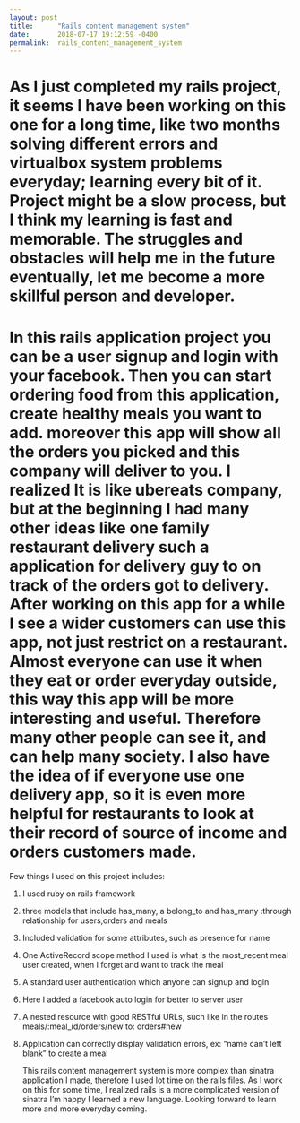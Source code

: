 ```yaml
---
layout: post
title:      "Rails content management system"
date:       2018-07-17 19:12:59 -0400
permalink:  rails_content_management_system
---
```



#      As I just completed my rails project, it seems I have been working on this one for a long time, like two months solving different errors and virtualbox system problems everyday; learning every bit of it. Project might be a slow process, but I think my learning is fast and memorable. The struggles and obstacles will help me in the future eventually, let me become a more skillful person and developer. 
#     In this rails application project you can be a user signup and login with your facebook. Then you can start ordering food from this application, create healthy meals you want to add. moreover this app will show all the orders you picked and this company will deliver to you. I realized It is like ubereats company, but at the beginning I had many other ideas like one family restaurant delivery such a application for delivery guy to on track of the orders got to delivery. After working on this app for a while I see a wider customers can use this app, not just restrict on a restaurant. Almost everyone can use it when they eat or order everyday outside, this way this app will be more interesting and useful. Therefore many other people can see it, and can help many society. I also have the idea of if everyone use one delivery app, so it is even more helpful for restaurants to look at their record of source of income and orders customers made.

  Few things I used on this project includes: 
1. I used ruby on rails framework
2. three models that include has_many, a belong_to and has_many :through relationship for users,orders and meals 
3. Included validation for some attributes, such as presence for name
4. One ActiveRecord scope method I used is what is the most_recent meal user created, when I forget and want to track the meal
5. A standard user authentication which anyone can signup and login
6. Here I added a facebook auto login for better to server user
7. A nested resource with good RESTful URLs, such like in the routes meals/:meal_id/orders/new to: orders#new
8. Application can correctly display validation errors, ex: “name can’t left blank” to create a meal

   This rails content management system is more complex than sinatra application I made, therefore I used lot time on the rails files. As I  work on this for some time, I realized rails is a more complicated version of sinatra I’m happy I learned a new language. Looking forward to learn more and more everyday coming. 


